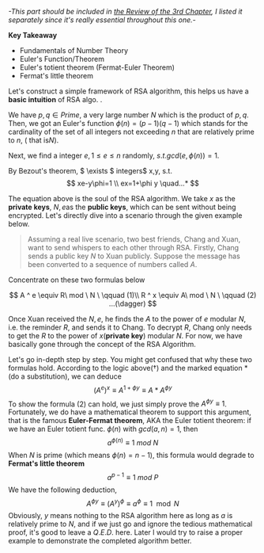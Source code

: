 *-This part should be included in [the Review of the 3rd Chapter](https://www.jianshu.com/p/b44b24f63607), I listed it separately since it's really essential throughout this one.-*

**Key Takeaway**

* Fundamentals of Number Theory
* Euler's Function/Theorem
* Euler's totient theorem (Fermat-Euler Theorem)
* Fermat's little theorem

Let's construct a simple framework of RSA algorithm, this helps us have a **basic intuition** of RSA algo. .

We have $p,q \in Prime$, a very large number $N$ which is the product of $p,q$. Then, we got an Euler's function $\phi(n)=(p-1)(q-1)$ which stands for the cardinality of the set of all integers not exceeding $n$ that are relatively prime to $n$, ( that is$N$).

Next, we find a integer $e, 1 \leqslant e \leqslant n$ randomly, $s.t.  gcd(e,\phi(n))=1$.

By Bezout's theorem, $ \exists $ integers$ x,y,  s.t. 
$$
 xe-y\phi=1 \\
 ex=1+\phi y  \quad...*
$$

The equation above is the soul of the RSA algorithm. We take $x$ as the **private keys**, $N,e$as the **public keys**, which can be sent without being encrypted. Let's directly dive into a scenario through the given example below.

>Assuming a real live scenario, two best friends, Chang and Xuan, want to send whispers to each other through RSA. Firstly, Chang sends a public key $N$ to Xuan publicly. Suppose the message has been converted to a sequence of numbers called $A$.

 

Concentrate on these two formulas below

$$
A ^ e \equiv R\ mod \ N  \ \qquad (1)\\ 
R ^ x \equiv A\ mod \ N \   \qquad (2) ...(\dagger)
$$

Once Xuan received the $N,e$, he finds the $A$ to the power of $e$ modular $N$, i.e. the reminder $R$, and sends it to Chang. To decrypt $R$, Chang only needs to get the $R$ to the power of $x$(**private key**) modular $N$. For now, we have basically gone through the concept of the RSA Algorithm.

Let's go in-depth step by step. You might get confused that why these two formulas hold. According to the logic above$(\dagger)$ and the marked equation $*$(do a substitution), we can deduce
$$
(A^e)^x \equiv A^{1+\phi y} \equiv A*A^{\phi y}
$$
To show the formula (2) can hold, we just simply prove the $A^{\phi y}\equiv1$. Fortunately, we do have a mathematical theorem to support this argument, that is the famous **Euler-Fermat theorem**, AKA the Euler totient theorem: if we have an Euler totient func. $\phi(n)\  \text{with}\ gcd(a,n)=1$, then
$$
a^{\phi(n)} \equiv 1\  mod\ N
$$
When $N$ is prime (which means $\phi(n)=n-1$), this formula would degrade to **Fermat's little theorem**
$$
a^{p-1} \equiv 1\ mod\ P
$$
We have the following deduction,
$$
A^{\phi y} \equiv (A^y)^{\phi} 
\equiv a^{\phi} \equiv 1 \mod N
$$
Obviously, $y$ means nothing to the RSA algorithm here as long as $a$ is relatively prime to $N$, and if we just go and ignore the tedious mathematical proof, it's good to leave a $Q.E.D.$ here. Later I would try to raise a proper example to demonstrate the completed algorithm better. 

